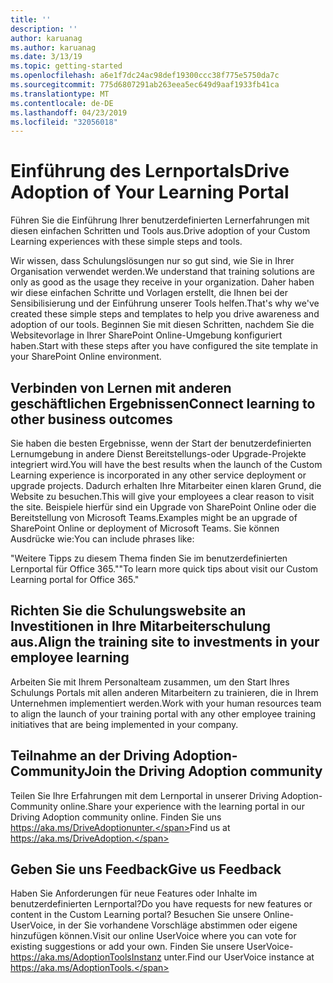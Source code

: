 ```yaml
---
title: ''
description: ''
author: karuanag
ms.author: karuanag
ms.date: 3/13/19
ms.topic: getting-started
ms.openlocfilehash: a6e1f7dc24ac98def19300ccc38f775e5750da7c
ms.sourcegitcommit: 775d6807291ab263eea5ec649d9aaf1933fb41ca
ms.translationtype: MT
ms.contentlocale: de-DE
ms.lasthandoff: 04/23/2019
ms.locfileid: "32056018"
---
```

# <a name="drive-adoption-of-your-learning-portal"></a><span data-ttu-id="06895-101">Einführung des Lernportals</span><span class="sxs-lookup"><span data-stu-id="06895-101">Drive Adoption of Your Learning Portal</span></span>

<span data-ttu-id="06895-102">Führen Sie die Einführung Ihrer benutzerdefinierten Lernerfahrungen mit diesen einfachen Schritten und Tools aus.</span><span class="sxs-lookup"><span data-stu-id="06895-102">Drive adoption of your Custom Learning experiences with these simple steps and tools.</span></span> 

<span data-ttu-id="06895-103">Wir wissen, dass Schulungslösungen nur so gut sind, wie Sie in Ihrer Organisation verwendet werden.</span><span class="sxs-lookup"><span data-stu-id="06895-103">We understand that training solutions are only as good as the usage they receive in your organization.</span></span> <span data-ttu-id="06895-104">Daher haben wir diese einfachen Schritte und Vorlagen erstellt, die Ihnen bei der Sensibilisierung und der Einführung unserer Tools helfen.</span><span class="sxs-lookup"><span data-stu-id="06895-104">That's why we've created these simple steps and templates to help you drive awareness and adoption of our tools.</span></span> <span data-ttu-id="06895-105">Beginnen Sie mit diesen Schritten, nachdem Sie die Websitevorlage in Ihrer SharePoint Online-Umgebung konfiguriert haben.</span><span class="sxs-lookup"><span data-stu-id="06895-105">Start with these steps after you have configured the site template in your SharePoint Online environment.</span></span>

## <a name="connect-learning-to-other-business-outcomes"></a><span data-ttu-id="06895-106">Verbinden von Lernen mit anderen geschäftlichen Ergebnissen</span><span class="sxs-lookup"><span data-stu-id="06895-106">Connect learning to other business outcomes</span></span>
<span data-ttu-id="06895-107">Sie haben die besten Ergebnisse, wenn der Start der benutzerdefinierten Lernumgebung in andere Dienst Bereitstellungs-oder Upgrade-Projekte integriert wird.</span><span class="sxs-lookup"><span data-stu-id="06895-107">You will have the best results when the launch of the Custom Learning experience is incorporated in any other service deployment or upgrade projects.</span></span>  <span data-ttu-id="06895-108">Dadurch erhalten Ihre Mitarbeiter einen klaren Grund, die Website zu besuchen.</span><span class="sxs-lookup"><span data-stu-id="06895-108">This will give your employees a clear reason to visit the site.</span></span>  <span data-ttu-id="06895-109">Beispiele hierfür sind ein Upgrade von SharePoint Online oder die Bereitstellung von Microsoft Teams.</span><span class="sxs-lookup"><span data-stu-id="06895-109">Examples might be an upgrade of SharePoint Online or deployment of Microsoft Teams.</span></span>  <span data-ttu-id="06895-110">Sie können Ausdrücke wie:</span><span class="sxs-lookup"><span data-stu-id="06895-110">You can include phrases like:</span></span>

<span data-ttu-id="06895-111">"Weitere Tipps zu diesem Thema <Insert service name here> finden Sie im benutzerdefinierten Lernportal für Office 365."</span><span class="sxs-lookup"><span data-stu-id="06895-111">"To learn more quick tips about <Insert service name here> visit our Custom Learning portal for Office 365."</span></span> 

## <a name="align-the-training-site-to-investments-in-your-employee-learning"></a><span data-ttu-id="06895-112">Richten Sie die Schulungswebsite an Investitionen in Ihre Mitarbeiterschulung aus.</span><span class="sxs-lookup"><span data-stu-id="06895-112">Align the training site to investments in your employee learning</span></span> 

<span data-ttu-id="06895-113">Arbeiten Sie mit Ihrem Personalteam zusammen, um den Start Ihres Schulungs Portals mit allen anderen Mitarbeitern zu trainieren, die in Ihrem Unternehmen implementiert werden.</span><span class="sxs-lookup"><span data-stu-id="06895-113">Work with your human resources team to align the launch of your training portal with any other employee training initiatives that are being implemented in your company.</span></span> 

## <a name="join-the-driving-adoption-community"></a><span data-ttu-id="06895-114">Teilnahme an der Driving Adoption-Community</span><span class="sxs-lookup"><span data-stu-id="06895-114">Join the Driving Adoption community</span></span>

<span data-ttu-id="06895-115">Teilen Sie Ihre Erfahrungen mit dem Lernportal in unserer Driving Adoption-Community online.</span><span class="sxs-lookup"><span data-stu-id="06895-115">Share your experience with the learning portal in our Driving Adoption community online.</span></span>  <span data-ttu-id="06895-116">Finden Sie uns https://aka.ms/DriveAdoptionunter.</span><span class="sxs-lookup"><span data-stu-id="06895-116">Find us at https://aka.ms/DriveAdoption.</span></span>

## <a name="give-us-feedback"></a><span data-ttu-id="06895-117">Geben Sie uns Feedback</span><span class="sxs-lookup"><span data-stu-id="06895-117">Give us Feedback</span></span>

<span data-ttu-id="06895-118">Haben Sie Anforderungen für neue Features oder Inhalte im benutzerdefinierten Lernportal?</span><span class="sxs-lookup"><span data-stu-id="06895-118">Do you have requests for new features or content in the Custom Learning portal?</span></span>  <span data-ttu-id="06895-119">Besuchen Sie unsere Online-UserVoice, in der Sie vorhandene Vorschläge abstimmen oder eigene hinzufügen können.</span><span class="sxs-lookup"><span data-stu-id="06895-119">Visit our online UserVoice where you can vote for existing suggestions or add your own.</span></span>  <span data-ttu-id="06895-120">Finden Sie unsere UserVoice- https://aka.ms/AdoptionToolsInstanz unter.</span><span class="sxs-lookup"><span data-stu-id="06895-120">Find our UserVoice instance at https://aka.ms/AdoptionTools.</span></span>
